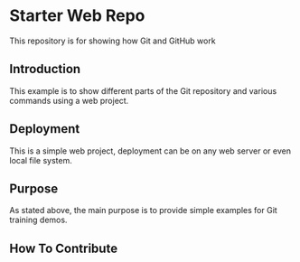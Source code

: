 # Starter Web Repo

This repository is for showing how Git and GitHub work

## Introduction

This example is to show different parts of the Git repository and various commands using a web project.

## Deployment

This is a simple web project, deployment can be on any web server or even local file system.

## Purpose

As stated above, the main purpose is to provide simple examples for Git training demos.

## How To Contribute